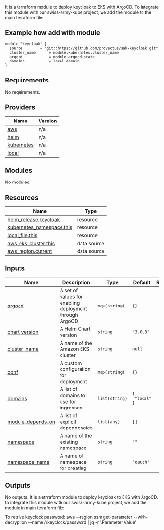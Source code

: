 
It is a terraform module to deploy keycloak to EKS with ArgoCD. To integrate this module with our swiss-army-kube project, we add the module to the main terraform file:

## Example how add with module
```
module "keycloak" {
  source        = "git::https://github.com/provectus/sak-keycloak.git"
  cluster_name      = module.kubernetes.cluster_name
  argocd            = module.argocd.state
  domains           = local.domain
}
```

## Requirements

No requirements.

## Providers

| Name | Version |
|------|---------|
| <a name="provider_aws"></a> [aws](#provider\_aws) | n/a |
| <a name="provider_helm"></a> [helm](#provider\_helm) | n/a |
| <a name="provider_kubernetes"></a> [kubernetes](#provider\_kubernetes) | n/a |
| <a name="provider_local"></a> [local](#provider\_local) | n/a |

## Modules

No modules.

## Resources

| Name | Type |
|------|------|
| [helm_release.keycloak](https://registry.terraform.io/providers/hashicorp/helm/latest/docs/resources/release) | resource |
| [kubernetes_namespace.this](https://registry.terraform.io/providers/hashicorp/kubernetes/latest/docs/resources/namespace) | resource |
| [local_file.this](https://registry.terraform.io/providers/hashicorp/local/latest/docs/resources/file) | resource |
| [aws_eks_cluster.this](https://registry.terraform.io/providers/hashicorp/aws/latest/docs/data-sources/eks_cluster) | data source |
| [aws_region.current](https://registry.terraform.io/providers/hashicorp/aws/latest/docs/data-sources/region) | data source |

## Inputs

| Name | Description | Type | Default | Required |
|------|-------------|------|---------|:--------:|
| <a name="input_argocd"></a> [argocd](#input\_argocd) | A set of values for enabling deployment through ArgoCD | `map(string)` | `{}` | no |
| <a name="input_chart_version"></a> [chart\_version](#input\_chart\_version) | A Helm Chart version | `string` | `"3.0.3"` | no |
| <a name="input_cluster_name"></a> [cluster\_name](#input\_cluster\_name) | A name of the Amazon EKS cluster | `string` | `null` | no |
| <a name="input_conf"></a> [conf](#input\_conf) | A custom configuration for deployment | `map(string)` | `{}` | no |
| <a name="input_domains"></a> [domains](#input\_domains) | A list of domains to use for ingresses | `list(string)` | <pre>[<br>  "local"<br>]</pre> | no |
| <a name="input_module_depends_on"></a> [module\_depends\_on](#input\_module\_depends\_on) | A list of explicit dependencies | `list(any)` | `[]` | no |
| <a name="input_namespace"></a> [namespace](#input\_namespace) | A name of the existing namespace | `string` | `""` | no |
| <a name="input_namespace_name"></a> [namespace\_name](#input\_namespace\_name) | A name of namespace for creating | `string` | `"oauth"` | no |

## Outputs

No outputs.
It is a etrraform module to deploy keycloak to EKS with ArgoCD.
to integrate this module with our swiss-army-kube project, we add the module in main terraform file:

   
  
To retrive keyclock password:
aws --region <your-region> ssm get-parameter  --with-decryption --name /<your-cluster-name>/keyclock/password | jq -r '.Parameter.Value' 

